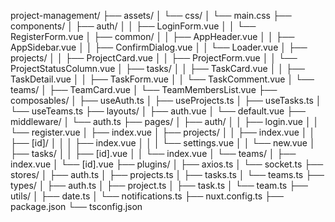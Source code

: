 project-management/
├── assets/
│   └── css/
│       └── main.css
├── components/
│   ├── auth/
│   │   ├── LoginForm.vue
│   │   └── RegisterForm.vue
│   ├── common/
│   │   ├── AppHeader.vue
│   │   ├── AppSidebar.vue
│   │   ├── ConfirmDialog.vue
│   │   └── Loader.vue
│   ├── projects/
│   │   ├── ProjectCard.vue
│   │   ├── ProjectForm.vue
│   │   └── ProjectStatusColumn.vue
│   ├── tasks/
│   │   ├── TaskCard.vue
│   │   ├── TaskDetail.vue
│   │   ├── TaskForm.vue
│   │   └── TaskComment.vue
│   └── teams/
│       ├── TeamCard.vue
│       └── TeamMembersList.vue
├── composables/
│   ├── useAuth.ts
│   ├── useProjects.ts
│   ├── useTasks.ts
│   └── useTeams.ts
├── layouts/
│   ├── auth.vue
│   └── default.vue
├── middleware/
│   └── auth.ts
├── pages/
│   ├── auth/
│   │   ├── login.vue
│   │   └── register.vue
│   ├── index.vue
│   ├── projects/
│   │   ├── index.vue
│   │   ├── [id]/
│   │   │   ├── index.vue
│   │   │   └── settings.vue
│   │   └── new.vue
│   ├── tasks/
│   │   ├── [id].vue
│   │   └── index.vue
│   └── teams/
│       ├── index.vue
│       └── [id].vue
├── plugins/
│   ├── axios.ts
│   └── socket.ts
├── stores/
│   ├── auth.ts
│   ├── projects.ts
│   ├── tasks.ts
│   └── teams.ts
├── types/
│   ├── auth.ts
│   ├── project.ts
│   ├── task.ts
│   └── team.ts
├── utils/
│   ├── date.ts
│   └── notifications.ts
├── nuxt.config.ts
├── package.json
└── tsconfig.json